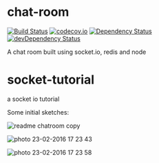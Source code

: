# chat-room

[![Build Status](https://travis-ci.org/threeLoops/chat-room.svg?branch=master)](https://travis-ci.org/threeLoops/chat-room)
[![codecov.io](https://codecov.io/github/threeLoops/chat-room/coverage.svg?branch=master)](https://codecov.io/github/threeLoops/chat-room?branch=master)
[![Dependency Status](https://david-dm.org/threeloops/chat-room.svg)](https://david-dm.org/threeloops/chat-room)
[![devDependency Status](https://david-dm.org/threeloops/chat-room/dev-status.svg)](https://david-dm.org/threeloops/chat-room#info=devDependencies)

A chat room built using socket.io, redis and node



# socket-tutorial
a socket io tutorial




Some initial sketches:

![readme chatroom copy](https://cloud.githubusercontent.com/assets/14013616/13260413/3d45b792-da53-11e5-81c2-45e0c24bccd7.jpg)

![photo 23-02-2016 17 23 43](https://cloud.githubusercontent.com/assets/14013616/13260383/154fb9e0-da53-11e5-9c96-a21ac52ece42.jpg)

![photo 23-02-2016 17 23 58](https://cloud.githubusercontent.com/assets/14013616/13260384/15610290-da53-11e5-9033-809f0ae50837.jpg)
